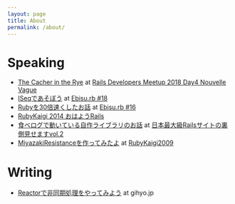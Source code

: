 ```yaml
---
layout: page
title: About
permalink: /about/
---
```


# Speaking
* [The Cacher in the Rye](https://speakerdeck.com/tsukasa_oishi/the-cacher-in-the-rye) at [Rails Developers Meetup 2018 Day4 Nouvelle Vague](https://techplay.jp/event/702297)
* [ISeqであそぼう](https://speakerdeck.com/tsukasa_oishi/iseqdeyou-bou) at [Ebisu.rb #18](https://ebisurb.connpass.com/event/100874/)
* [Rubyを30倍速くしたお話](https://speakerdeck.com/tsukasa_oishi/rubywo30bei-su-kusitahua) at [Ebisu.rb #16](https://ebisurb.connpass.com/event/77014/)
* [RubyKaigi 2014 おはようRails](http://rubykaigi.org/2014/ohayo/)
* [食べログで動いている自作ライブラリのお話](https://speakerdeck.com/tsukasa_oishi/shi-berogudedong-iteiruzi-zuo-raiburarifalseohua) at [日本最大級Railsサイトの裏側見せますvol.2](https://techlife.cookpad.com/entry/2009/12/02/rails-semina/)
* [MiyazakiResistanceを作ってみたよ](https://speakerdeck.com/tsukasa_oishi/miyazakiresistancewozuo-tutemitayo) at [RubyKaigi2009](http://rubykaigi.org/2009/ja/talks/17H14/)

# Writing
* [Reactorで非同期処理をやってみよう](https://gihyo.jp/dev/serial/01/ruby/0030) at gihyo.jp
